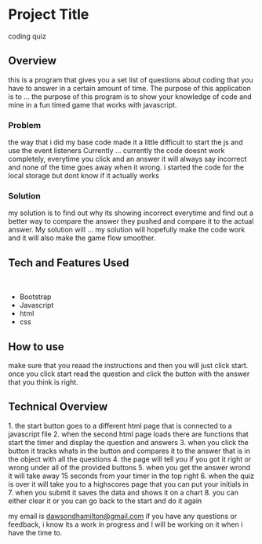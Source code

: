 # Project Title
​coding quiz
## Overview
​this is a program that gives you a set list of questions about coding that you have to answer in a certain amount of time. 
The purpose of this application is to ...
​the purpose of this program is to show your knowledge of code and mine in a fun timed game that works with javascript. 
### Problem
​the way that i did my base code made it a little difficult to start the js and use the event listeners
Currently ...
​currently the code doesnt work completely, everytime you click and an answer it will always say incorrect and none of the time goes
away when it wrong. i started the code for the local storage but dont know if it actually works
### Solution
​my solution is to find out why its showing incorrect everytime and find out a better way to compare the answer they pushed and 
compare it to the actual answer. 
My solution will ...
​my solution will hopefully make the code work and it will also make the game flow smoother. 
## Tech and Features Used
​
* Bootstrap
* Javascript
* html
* css
​
## How to use
​make sure that you reaad the instructions and then you will just click start. once you click start read the question and click
the button with the answer that you think is right. 
## Technical Overview
​1. the start button goes to a different html page that is connected to a javascript file
2. when the second html page loads there are functions that start the timer and display the question and answers
3. when you click the button it tracks whats in the button and compares it to the answer that is in the object with all the questions
4. the page will tell you if you got it right or wrong under all of the provided buttons
5. when you get the answer wrond it will take away 15 seconds from your timer in the top right
6. when the quiz is over it will take you to a highscores page that you can put your initials in
7. when you submit it saves the data and shows it on a chart
8. you can either clear it or you can go back to the start and do it again

my email is dawsondhamilton@gmail.com if you have any questions or feedback, i know its a work in progress and I will be working on it
when i have the time to. 
